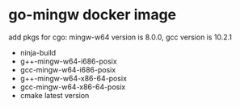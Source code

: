 # go-mingw docker image

add pkgs for cgo:
mingw-w64 version is 8.0.0, gcc version is 10.2.1

- ninja-build
- g++-mingw-w64-i686-posix  
- gcc-mingw-w64-i686-posix
- g++-mingw-w64-x86-64-posix
- gcc-mingw-w64-x86-64-posix
- cmake latest version
